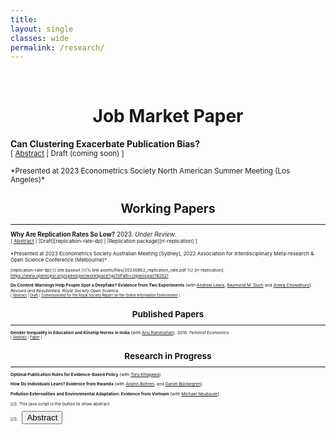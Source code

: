 ```yaml
---
title: 
layout: single
classes: wide
permalink: /research/
---
```

<br/> 

<!-- Google Tag Manager (noscript) -->
<noscript><iframe src="https://www.googletagmanager.com/ns.html?id=GTM-PNS829G"
height="0" width="0" style="display:none;visibility:hidden"></iframe></noscript>
<!-- End Google Tag Manager (noscript) -->

# <center> Job Market Paper </center>

**Can Clustering Exacerbate Publication Bias?**<br/>
<small>[ <a href="#/" onclick="visib('clustering')">Abstract</a> | Draft (coming soon) ] </small>

<div id="clustering" style="display: none; text-align: justify; line-height: 1.2" ><small>
Over the past several decades, econometrics research has devoted substantial efforts to improving the credibility of standard errors. This paper studies how such improvements interact with the selective publication process to affect the ultimate credibility of published studies. I show that adopting improved but enlarged standard errors for individual studies can lead to higher bias in the studies selected for publication. Intuitively, this is because increasing standard errors raises the bar on statistical significance, which exacerbates publication bias. Nevertheless, I show that the coverage of published confidence intervals unambiguously improves. I illustrate these phenomena using newly collected data on the adoption of clustered standard errors in the difference-in-differences literature between 2000 and 2009. Clustering is associated with a near doubling in the magnitude of published effect sizes. I estimate a model of the publication process and find that clustering led to large improvements in coverage but also sizeable increases in bias. To examine the overall impact on evidenced-based policy, I develop a model of a policymaker who uses information from published studies to inform policy decisions and overestimates the precision of estimates when standard errors are unclustered. I find that clustering lowers minimax regret when policymakers exhibit sufficiently high loss aversion for mistakenly implementing an ineffective or harmful policy.
</small><br><br/></div>

<small>
*Presented at 2023 Econometrics Society North American Summer Meeting (Los Angeles)*
<small>

# <center> Working Papers </center>
- - -

**Why Are Replication Rates So Low?** 2023. *Under Review.* <br/>
<small>[ <a href="#/" onclick="visib('replication-rate')">Abstract</a> | [Draft][replication-rate-dp] | [Replication package][rr-replication] ] </small>

<div id="replication-rate" style="display: none; text-align: justify; line-height: 1.2" ><small>
Many explanations have been offered for why replication rates are low in the social sciences, including selective publication, p-hacking, and treatment effect heterogeneity. This article emphasizes that issues with common power calculations in replication studies may also play an important role. Theoretically, I show in a simple model of the publication process that issues with the way that replication power is commonly calculated imply we should always expect replication rates to fall below their intended power targets, even when original studies are unbiased and there is no p-hacking or treatment effect heterogeneity. Empirically, I find that a parsimonious model accounting only for issues with power calculations can fully explain observed replication rates in experimental economics and social science, and two-thirds of the replication gap in psychology.
</small><br><br/></div>

<small>
*Presented at 2023 Econometrics Society Australian Meeting (Sydney), 2022 Association for Interdisciplinary Meta-research & Open Science Conference (Melbourne)*
<small>

[replication-rate-dp]:{{ site.baseurl }}{% link assets/files/20230802_replication_rate.pdf %}
[rr-replication]: https://www.openicpsr.org/openicpsr/workspace?goToPath=/openicpsr/182521


**Do Content Warnings Help People Spot a Deepfake? Evidence from Two Experiments** (with [Andrew Lewis][alewis], [Raymond M. Duch][rduch] and [Areeq Chowdhury][achowdhury]). *Revised and Resubmited, Royal Society Open Science.*<br/>
<small>[ <a href="#/" onclick="visib('deepfake')">Abstract</a> | [Draft][deepfake-draft] | [Commissioned for the Royal Society Report on the Online Information Environment][rs-report] ] </small>

<div id="deepfake" style="display: none; text-align: justify; line-height: 1.2" ><small>
The rapid advancement of ‘deepfake’ video technology — which uses deep learning artificial intelligence algorithms to create fake videos that look real — has given urgency to the question of how policymakers and technology companies should moderate inauthentic content. We conduct an experiment to measure people’s alertness to and ability to detect a high-quality deepfake amongst a set of videos. First, we find that in a natural setting with no content warnings, individuals who are exposed to a deepfake video of neutral content are no more likely to detect anything out of the ordinary (32.9%) compared to a control group who viewed only authentic videos (34.1%). Second, we find that when individuals are given a warning that at least one video in a set of five videos is a deepfake, only 21.6% of respondents correctly identify the deepfake as the only inauthentic video, while the remainder erroneously select at least one genuine video as a deepfake.


</small><br><br/></div>

[deepfake-draft]: https://osf.io/v4bf6
[rs-report]: https://royalsociety.org/-/media/policy/projects/online-information-environment/the-online-information-environment.pdf
[alewis]: https://www.politics.ox.ac.uk/person/andrew-lewis
[rduch]: https://www.raymondduch.com/
[achowdhury]: https://areeqchowdhury.com/

# <center> Published Papers </center>
- - -
**Gender Inequality in Education and Kinship Norms in India** (with [Anu Rammohan][arammohan]). 2018. *Feminist Economics*.<br/>
<small>[ <a href="#/" onclick="visib('education-kinship')">Abstract</a> | [Paper][education-kinship] ] </small>

<div id="education-kinship" style="display: none; text-align: justify; line-height: 1.2" ><small>
Women’s schooling attainment in India continues to lag considerably behind that of men. This paper uses nationally representative district-level data from the 2007–8 District Level Household and Facility Survey (DLHS-3), Indicus Analytics, and the 2011–12 Indian Human Development Survey-II (IHDS-II) to examine the role of socioeconomic and cultural factors in influencing gender differentials in schooling. The results provide quantitative evidence of the role of different economic and sociocultural factors on gender disparities in education. The empirical results show that economic development is an important factor in narrowing gender gaps in education, with wealthier districts more likely to educate girls than poorer districts. However, the norm of patrilocal exogamy, where wives migrate to co-reside with their husband’s kin, is associated with worse outcomes for women’s schooling relative to men’s schooling; and, in keeping with anthropological research, gender-differentiated inequities in education are more pronounced in Northern India.
</small><br><br/></div>

[education-kinship]: https://www.tandfonline.com/doi/abs/10.1080/13545701.2017.1364399#:~:text=However%2C%20the%20norm%20of%20patrilocal,more%20pronounced%20in%20Northern%20India.
[arammohan]: https://research-repository.uwa.edu.au/en/persons/anu-rammohan

# <center> Research in Progress </center>
- - -



**Optimal Publication Rules for Evidence-Based Policy** (with [Toru Kitagawa][tkitagawa]).

[tkitagawa]: https://sites.google.com/brown.edu/torukitagawa


**How Do Individuals Learn? Evidence from Rwanda** (with [Aislinn Bohren][abohren], and [Daniel Björkegren][dbjorkegren]).

[abohren]: https://www.aislinnbohren.com/
[dbjorkegren]: https://dan.bjorkegren.com/

**Pollution Externalities and Environmental Adaptation: Evidence from Vietnam** (with [Michael Neubauer][mneubauer]).

[mneubauer]: https://ibes.brown.edu/people/michael-neubauer

[//]: This java script is the button to show abstract
<script>
 function visib(id) {
  var x = document.getElementById(id);
  if (x.style.display === "block") {
    x.style.display = "none";
  } else {
    x.style.display = "block";
  }
}
</script>

[//]:&emsp;<button onclick="visib('polariz')" class="btn btn--inverse btn--small">Abstract</button>
